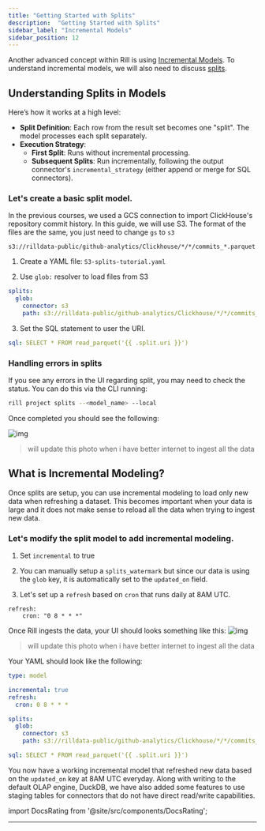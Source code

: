 ```yaml
---
title: "Getting Started with Splits"
description:  "Getting Started with Splits"
sidebar_label: "Incremental Models"
sidebar_position: 12
---
```

Another advanced concept within Rill is using [Incremental Models](https://docs.rilldata.com/build/advancedmodels/incremental). To understand incremental models, we will also need to discuss [splits](https://docs.rilldata.com/build/advancedmodels/splits). 


## Understanding Splits in Models

Here’s how it works at a high level:

- **Split Definition**: Each row from the result set becomes one "split". The model processes each split separately.
- **Execution Strategy**:
  - **First Split**: Runs without incremental processing.
  - **Subsequent Splits**: Run incrementally, following the output connector's `incremental_strategy` (either append or merge for SQL connectors).

### Let's create a basic split model.
In the previous courses, we used a GCS connection to import ClickHouse's repository commit history. In this guide, we will use S3. The format of the files are the same, you just need to change `gs` to `s3`


```
s3://rilldata-public/github-analytics/Clickhouse/*/*/commits_*.parquet
```
1. Create a YAML file: `S3-splits-tutorial.yaml`

2. Use `glob:` resolver to load files from S3
```yaml
splits:
  glob:
    connector: s3
    path: s3://rilldata-public/github-analytics/Clickhouse/*/*/commits_*.parquet

```
3. Set the SQL statement to user the URI.
```yaml
sql: SELECT * FROM read_parquet('{{ .split.uri }}')
```

### Handling errors in splits
If you see any errors in the UI regarding split, you may need to check the status. You can do this via the CLI running:
```bash
rill project splits --<model_name> --local
```

Once completed you should see the following:

![img](/img/tutorials/302/splits.png)
> will update this photo when i have better internet to ingest all the data



## What is Incremental Modeling?
Once splits are setup, you can use incremental modeling to load only new data when refreshing a dataset. This becomes important when your data is large and it does not make sense to reload all the data when trying to ingest new data.

### Let's modify the split model to add incremental modeling.

1. Set `incremental` to true

2. You can manually setup a `splits_watermark` but since our data is using the `glob` key, it is automatically set to the `updated_on` field. 

3. Let's set up a `refresh` based on `cron` that runs daily at 8AM UTC.
```
refresh:
    cron: "0 8 * * *"
```

Once Rill ingests the data, your UI should looks something like this: 
![img](/img/tutorials/302/incremental.png)
> will update this photo when i have better internet to ingest all the data

Your YAML should look like the following:

```yaml
type: model 

incremental: true 
refresh:
  cron: 0 8 * * *

splits:
  glob:
    connector: s3
    path: s3://rilldata-public/github-analytics/Clickhouse/*/*/commits_*.parquet

sql: SELECT * FROM read_parquet('{{ .split.uri }}')

```

You now have a working incremental model that refreshed new data based on the `updated_on` key at 8AM UTC everyday. Along with writing to the default OLAP engine, DuckDB, we have also added some features to use staging tables for connectors that do not have direct read/write capabilities.

import DocsRating from '@site/src/components/DocsRating';

---
<DocsRating />